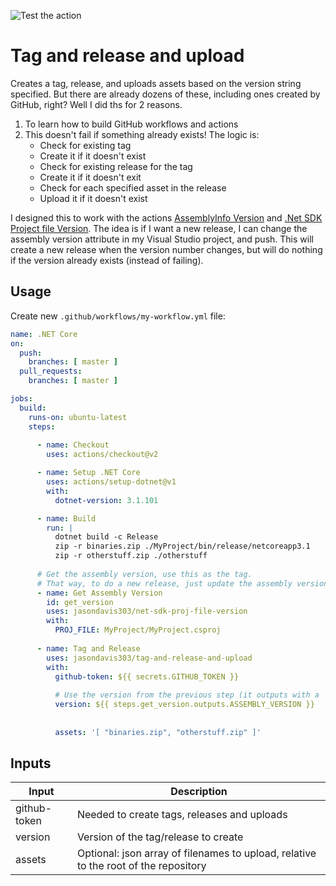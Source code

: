 ![Test the action](https://github.com/jasondavis303/tag-and-release/workflows/Test%20the%20action/badge.svg)

# Tag and release and upload
Creates a tag, release, and uploads assets based on the version string specified. But there are already dozens of these, including ones created by GitHub, right?  Well I did ths for 2 reasons. 

 1. To learn how to build GitHub workflows and actions
 2. This doesn't fail if something already exists! The logic is:
    - Check for existing tag
    - Create it if it doesn't exist
    - Check for existing release for the tag
    - Create it if it doesn't exit
    - Check for each specified asset in the release
    - Upload it if it doesn't exist

I designed this to work with the actions [AssemblyInfo Version](https://github.com/marketplace/actions/assemblyinfo-version) and [.Net SDK Project file Version](https://github.com/marketplace/actions/net-sdk-project-file-version). The idea is if I want a new release, I can change the assembly version attribute in my Visual Studio project, and push.  This will create a new release when the version number changes, but will do nothing if the version already exists (instead of failing).

## Usage
Create new `.github/workflows/my-workflow.yml` file:

```yml
name: .NET Core
on:
  push:
    branches: [ master ]
  pull_requests:
    branches: [ master ]

jobs:
  build:
    runs-on: ubuntu-latest
    steps:
    
      - name: Checkout
        uses: actions/checkout@v2

      - name: Setup .NET Core
        uses: actions/setup-dotnet@v1
        with:
          dotnet-version: 3.1.101

      - name: Build
        run: |
          dotnet build -c Release
          zip -r binaries.zip ./MyProject/bin/release/netcoreapp3.1
          zip -r otherstuff.zip ./otherstuff
          
      # Get the assembly version, use this as the tag.
      # That way, to do a new release, just update the assembly version on the next commit
      - name: Get Assembly Version
        id: get_version
        uses: jasondavis303/net-sdk-proj-file-version
        with: 
          PROJ_FILE: MyProject/MyProject.csproj        
      
      - name: Tag and Release
        uses: jasondavis303/tag-and-release-and-upload
        with:
          github-token: ${{ secrets.GITHUB_TOKEN }}
          
          # Use the version from the previous step (it outputs with a 'v' prefix: v1.2.3)
          version: ${{ steps.get_version.outputs.ASSEMBLY_VERSION }}
          
          
          assets: '[ "binaries.zip", "otherstuff.zip" ]'
```

## Inputs

Input | Description
--- | ---
github-token | Needed to create tags, releases and uploads
version | Version of the tag/release to create
assets | Optional: json array of filenames to upload, relative to the root of the repository
